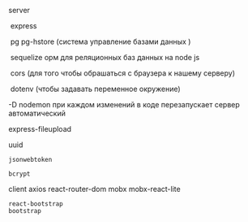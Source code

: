 server

​	express

​	pg pg-hstore (система управление базами данных )

​	sequelize орм  для реляционных баз данных на node js

​	cors (для того чтобы обрашаться с браузера к нашему серверу) 

​	dotenv (чтобы задавать переменное окружение)



-D nodemon  при каждом изменений в коде перезапускает сервер автоматический

express-fileupload

uuid

    jsonwebtoken 

    bcrypt

client 
    axios 
    react-router-dom
    mobx
    mobx-react-lite

    react-bootstrap 
    bootstrap